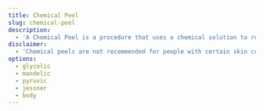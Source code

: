 ```yaml
---
title: Chemical Peel
slug: chemical-peel
description:
  - 'A Chemical Peel is a procedure that uses a chemical solution to remove the top layers of skin. This procedure is used to treat a variety of skin conditions, including acne, wrinkles, and uneven skin tone. Chemical peels are also used to treat precancerous skin growths and skin damage caused by the sun. Chemical peels are available in a variety of strengths and formulations. The type of peel used depends on the condition being treated and the depth of the peel.'
disclaimer:
  - 'Chemical peels are not recommended for people with certain skin conditions, such as eczema, rosacea, or lupus. People with darker skin should not have chemical peels. If you are unsure if this procedure is right for you please feel free to speak with one of our estheticians who can help you find the procedure that works best for your skin.'
options:
  - glycolic
  - mandelic
  - pyruvic
  - jessner
  - body
---
```

